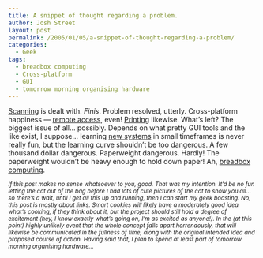 ```yaml
---
title: A snippet of thought regarding a problem.
author: Josh Street
layout: post
permalink: /2005/01/05/a-snippet-of-thought-regarding-a-problem/
categories:
  - Geek
tags:
  - breadbox computing
  - Cross-platform
  - GUI
  - tomorrow morning organising hardware
---
```

[Scanning][1] is dealt with. *Finis*. Problem resolved, utterly. Cross-platform happiness &#8212; [remote access][2], even! [Printing][3] likewise. What&#8217;s left? The biggest issue of all&#8230; possibly. Depends on what pretty GUI tools and the like exist, I suppose&#8230; learning [new systems][4] in small timeframes is never really fun, but the learning curve shouldn&#8217;t be too dangerous. A few thousand dollar dangerous. Paperweight dangerous. Hardly! The paperweight wouldn&#8217;t be heavy enough to hold down paper! Ah, [breadbox computing][5].

<small><em>If this post makes no sense whatsoever to you, good. That was my intention. It&#8217;d be no fun letting the cat out of the bag before I had lots of cute pictures of the cat to show you all&#8230; so there&#8217;s a wait, until I get all this up and running, then I can start my geek boasting. No, this post is mostly about links. Smart cookies will likely have a moderately good idea what&#8217;s cooking, if they think about it, but the project should still hold a degree of excitement (hey, I know exactly what&#8217;s going on, I&#8217;m as excited as anyone!). In the (at this point) highly unlikely event that the whole concept falls apart horrendously, that will likewise be communicated in the fullness of time, along with the original intended idea and proposed course of action. Having said that, I plan to spend at least part of tomorrow morning organising hardware&#8230;</em></small>

 [1]: http://www.sane-project.org/
 [2]: http://sanewi.sourceforge.net/
 [3]: http://hpoj.sourceforge.net/
 [4]: http://www.openldap.org/
 [5]: http://www.silentpcreview.com/article42-page1.html